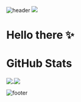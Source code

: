 <!-- ![](https://komarev.com/ghpvc/?username=jfsax&color=pink&style=flat) -->
![header](https://capsule-render.vercel.app/api?type=slice&color=timeGradient)
![](https://i.imgur.com/vnZPS5w.gif)
# Hello there :sparkles:

# GitHub Stats
<a href="https://github.com/jfsax">
  <img align="center" src="https://github-readme-stats.vercel.app/api?username=jfsax&show_icons=true&theme=dracula" />
</a>
<a href="https://github.com/jfsax">
  <img align="center" src="https://github-readme-stats.vercel.app/api/top-langs/?username=jfsax&layout=compact&theme=dracula" />
</a>

![footer](https://capsule-render.vercel.app/api?type=slice&section=footer&color=timeGradient)
<!--
![JFSAX's GitHub stats](https://github-readme-stats.vercel.app/api?username=jfsax&show_icons=true&theme=dracula) [![Top Langs](https://github-readme-stats.vercel.app/api/top-langs/?username=jfsax&layout=compact&theme=dracula)](https://github.com/jfsax/github-readme-stats)
-->

<!--
**jfsax/jfsax** is a ✨ _special_ ✨ repository because its `README.md` (this file) appears on your GitHub profile.

Here are some ideas to get you started:

- 🔭 I’m currently working on ...
- 🌱 I’m currently learning ...
- 👯 I’m looking to collaborate on ...
- 🤔 I’m looking for help with ...
- 💬 Ask me about ...
- 📫 How to reach me: ...
- 😄 Pronouns: ...
- ⚡ Fun fact: ...
-->

